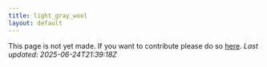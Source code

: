 ```yaml
---
title: light_gray_wool
layout: default
---
```


This page is not yet made. If you want to contribute please do so [here](https://github.com/CrazyH2/Bigstone/blob/wiki/components/light_gray_wool.md).
_Last updated: 2025-06-24T21:39:18Z_
